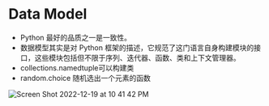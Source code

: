 # Data Model

- Python 最好的品质之一是一致性。
- 数据模型其实是对 Python 框架的描述，它规范了这门语言自身构建模块的接口，这些模块包括但不限于序列、迭代器、函数、类和上下文管理器。
- collections.namedtuple可以构建类
- random.choice 随机选出一个元素的函数
 
![Screen Shot 2022-12-19 at 10 41 42 PM](https://user-images.githubusercontent.com/73077953/208610520-ffd7e193-3004-400f-943a-72310554a33f.png)
